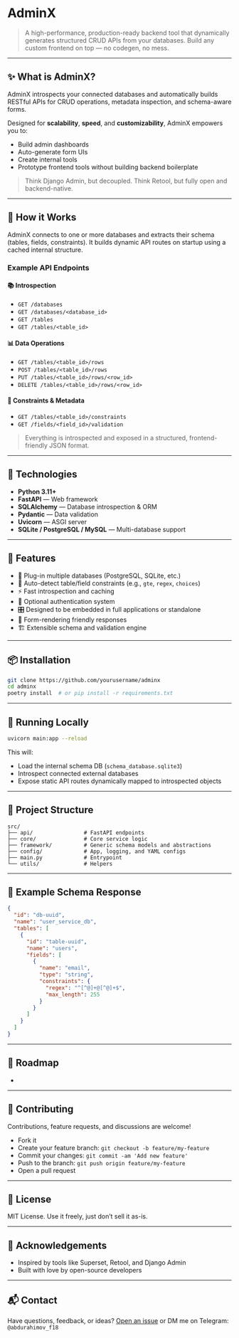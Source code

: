 # AdminX

> A high-performance, production-ready backend tool that dynamically generates structured CRUD APIs from your databases. Build any custom frontend on top — no codegen, no mess.

---

## ✨ What is AdminX?

AdminX introspects your connected databases and automatically builds RESTful APIs for CRUD operations, metadata inspection, and schema-aware forms.

Designed for **scalability**, **speed**, and **customizability**, AdminX empowers you to:

* Build admin dashboards
* Auto-generate form UIs
* Create internal tools
* Prototype frontend tools without building backend boilerplate

> Think Django Admin, but decoupled. Think Retool, but fully open and backend-native.

---

## 🚀 How it Works

AdminX connects to one or more databases and extracts their schema (tables, fields, constraints). It builds dynamic API routes on startup using a cached internal structure.

### Example API Endpoints

#### 📚 Introspection

* `GET /databases`
* `GET /databases/<database_id>`
* `GET /tables`
* `GET /tables/<table_id>`

#### 📊 Data Operations

* `GET /tables/<table_id>/rows`
* `POST /tables/<table_id>/rows`
* `PUT /tables/<table_id>/rows/<row_id>`
* `DELETE /tables/<table_id>/rows/<row_id>`

#### 🔎 Constraints & Metadata

* `GET /tables/<table_id>/constraints`
* `GET /fields/<field_id>/validation`

> Everything is introspected and exposed in a structured, frontend-friendly JSON format.

---

## 🔧 Technologies

* **Python 3.11+**
* **FastAPI** — Web framework
* **SQLAlchemy** — Database introspection & ORM
* **Pydantic** — Data validation
* **Uvicorn** — ASGI server
* **SQLite / PostgreSQL / MySQL** — Multi-database support

---

## 🫠 Features

* 🧹 Plug-in multiple databases (PostgreSQL, SQLite, etc.)
* 📁 Auto-detect table/field constraints (e.g., `gte`, `regex`, `choices`)
* ⚡ Fast introspection and caching
* 🔐 Optional authentication system
* 🎛️ Designed to be embedded in full applications or standalone
* 🧠 Form-rendering friendly responses
* 🏗️ Extensible schema and validation engine

---

## 📦 Installation

```bash
git clone https://github.com/yourusername/adminx
cd adminx
poetry install  # or pip install -r requirements.txt
```

---

## 🧪 Running Locally

```bash
uvicorn main:app --reload
```

This will:

* Load the internal schema DB (`schema_database.sqlite3`)
* Introspect connected external databases
* Expose static API routes dynamically mapped to introspected objects

---

## 📁 Project Structure

```
src/
├── api/                # FastAPI endpoints
├── core/               # Core service logic
├── framework/          # Generic schema models and abstractions
├── config/             # App, logging, and YAML configs
├── main.py             # Entrypoint
└── utils/              # Helpers
```

---

## 📄 Example Schema Response

```json
{
  "id": "db-uuid",
  "name": "user_service_db",
  "tables": [
    {
      "id": "table-uuid",
      "name": "users",
      "fields": [
        {
          "name": "email",
          "type": "string",
          "constraints": {
            "regex": "^[^@]+@[^@]+$",
            "max_length": 255
          }
        }
      ]
    }
  ]
}
```

---

## 📌 Roadmap

*

---

## 🤝 Contributing

Contributions, feature requests, and discussions are welcome!

* Fork it
* Create your feature branch: `git checkout -b feature/my-feature`
* Commit your changes: `git commit -am 'Add new feature'`
* Push to the branch: `git push origin feature/my-feature`
* Open a pull request

---

## 📜 License

MIT License. Use it freely, just don’t sell it as-is.

---

## 🙏 Acknowledgements

* Inspired by tools like Superset, Retool, and Django Admin
* Built with love by open-source developers

---

## 📬 Contact

Have questions, feedback, or ideas?
[Open an issue](https://github.com/yourusername/adminx/issues) or DM me on Telegram: `@abdurahimov_f18`
